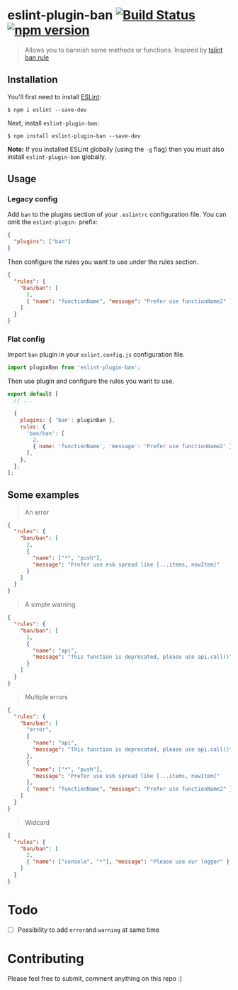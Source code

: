 # eslint-plugin-ban [![Build Status](https://travis-ci.org/remithomas/eslint-plugin-ban.svg?branch=master)](https://travis-ci.org/remithomas/eslint-plugin-ban) [![npm version](https://img.shields.io/npm/v/eslint-plugin-ban.svg?style=flat-square)](https://www.npmjs.com/package/eslint-plugin-ban)

> Allows you to bannish some methods or functions. Inspired by [tslint ban rule](https://palantir.github.io/tslint/rules/ban/)

## Installation

You'll first need to install [ESLint](http://eslint.org):

```
$ npm i eslint --save-dev
```

Next, install `eslint-plugin-ban`:

```
$ npm install eslint-plugin-ban --save-dev
```

**Note:** If you installed ESLint globally (using the `-g` flag) then you must also install `eslint-plugin-ban` globally.

## Usage

### Legacy config

Add `ban` to the plugins section of your `.eslintrc` configuration file. You can omit the `eslint-plugin-` prefix:

```json
{
  "plugins": ["ban"]
}
```

Then configure the rules you want to use under the rules section.

```json
{
  "rules": {
    "ban/ban": [
      2,
      { "name": "functionName", "message": "Prefer use functionName2" }
    ]
  }
}
```

### Flat config

Import `ban` plugin in your `eslint.config.js` configuration file.

```js
import pluginBan from 'eslint-plugin-ban';
```

Then use plugin and configure the rules you want to use.

```js
export default [
  // ...

  {
    plugins: { 'ban': pluginBan },
    rules: {
      'ban/ban': [
        2,
        { name: 'functionName', 'message': 'Prefer use functionName2' },
      ],
    },
  },
];
```

## Some examples

> An error

```json
{
  "rules": {
    "ban/ban": [
      2,
      {
        "name": ["*", "push"],
        "message": "Prefer use es6 spread like [...items, newItem]"
      }
    ]
  }
}
```

> A simple warning

```json
{
  "rules": {
    "ban/ban": [
      1,
      {
        "name": "api",
        "message": "This function is deprecated, please use api.call()"
      }
    ]
  }
}
```

> Multiple errors

```json
{
  "rules": {
    "ban/ban": [
      "error",
      {
        "name": "api",
        "message": "This function is deprecated, please use api.call()"
      },
      {
        "name": ["*", "push"],
        "message": "Prefer use es6 spread like [...items, newItem]"
      },
      { "name": "functionName", "message": "Prefer use functionName2" }
    ]
  }
}
```

> Widcard

```json
{
  "rules": {
    "ban/ban": [
      2,
      { "name": ["console", "*"], "message": "Please use our logger" }
    ]
  }
}
```

# Todo

- [ ] Possibility to add `error`and `warning` at same time

# Contributing

Please feel free to submit, comment anything on this repo :)
